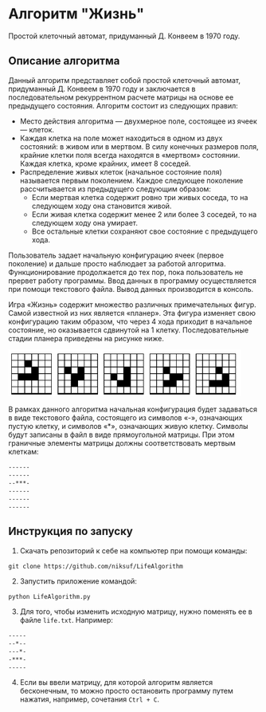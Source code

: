 # Алгоритм "Жизнь"
Простой клеточный автомат, придуманный Д. Конвеем в 1970 году.

## Описание алгоритма
Данный алгоритм представляет собой простой клеточный автомат, придуманный Д. Конвеем в 1970 году и заключается в последовательном рекуррентном расчете
матрицы на основе ее предыдущего состояния. Алгоритм состоит из следующих правил:
- Место действия алгоритма — двухмерное поле, состоящее из ячеек — клеток.
- Каждая клетка на поле может находиться в одном из двух состояний: в живом или в мертвом. В силу конечных размеров поля, крайние клетки поля всегда
находятся в «мертвом» состоянии. Каждая клетка, кроме крайних, имеет 8 соседей.
- Распределение живых клеток (начальное состояние поля) называется первым поколением. Каждое следующее поколение рассчитывается из предыдущего следующим образом:
  - Если мертвая клетка содержит ровно три живых соседа, то на следующем ходу она становится живой.
  - Если живая клетка содержит менее 2 или более 3 соседей, то на следующем ходу она умирает.
  - Все остальные клетки сохраняют свое состояние с предыдущего хода.

Пользователь задает начальную конфигурацию ячеек (первое поколение) и дальше просто наблюдает за работой алгоритма. Функционирование продолжается
до тех пор, пока пользователь не прервет работу программы. Ввод данных в программу осуществляется при помощи текстового файла. Вывод данных производится в консоль.

Игра «Жизнь» содержит множество различных примечательных фигур. Самой известной из них является «планер». Эта фигура изменяет свою конфигурацию таким образом, 
что через 4 хода приходит в начальное состояние, но оказывается сдвинутой на 1 клетку. Последовательные стадии планера приведены на рисунке ниже.

![planner_life](https://github.com/niksuf/LifeAlgorithm/blob/master/planner_life.png)

В рамках данного алгоритма начальная конфигурация будет задаваться в виде текстового файла, состоящего из символов «-», означающих пустую клетку, 
и символов «*», означающих живую клетку. Символы будут записаны в файл в виде прямоугольной матрицы. При этом граничные элементы матрицы должны соответствовать 
мертвым клеткам:
```
------
------
--***-
------
------
------
```

## Инструкция по запуску
1. Скачать репозиторий к себе на компьютер при помощи команды:
```
git clone https://github.com/niksuf/LifeAlgorithm
```
2. Запустить приложение командой:
```
python LifeAlgorithm.py
```
3. Для того, чтобы изменить исходную матрицу, нужно поменять ее в файле `life.txt`. Например:
```
-----
--*--
---*-
-***-
-----
```
4. Если вы ввели матрицу, для которой алгоритм является бесконечным, то можно просто остановить программу путем нажатия, например, сочетания `Ctrl + C`.
